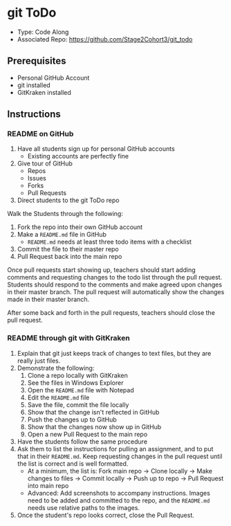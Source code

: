 # git ToDo

- Type: Code Along 
- Associated Repo: https://github.com/Stage2Cohort3/git_todo

## Prerequisites 

- Personal GitHub Account
- git installed
- GitKraken installed

## Instructions

### README on GitHub

1. Have all students sign up for personal GitHub accounts
    - Existing accounts are perfectly fine
1. Give tour of GitHub
    - Repos
    - Issues
    - Forks
    - Pull Requests
1. Direct students to the git ToDo repo

Walk the Students through the following:

1. Fork the repo into their own GitHub account
1. Make a `README.md` file in GitHub 
    - `README.md` needs at least three todo items with a checklist
1. Commit the file to their master repo
1. Pull Request back into the main repo

Once pull requests start showing up, teachers should start adding comments and requesting changes to the todo list through the pull request. Students should respond to the comments and make agreed upon changes in their master branch. The pull request will automatically show the changes made in their master branch.

After some back and forth in the pull requests, teachers should close the pull request.

### README through git with GitKraken

1. Explain that git just keeps track of changes to text files, but they are really just files.
1. Demonstrate the following:
    1. Clone a repo locally with GitKraken
    1. See the files in Windows Explorer
    1. Open the `README.md` file with Notepad
    1. Edit the `README.md` file
    1. Save the file, commit the file locally
    1. Show that the change isn't reflected in GitHub
    1. Push the changes up to GitHub
    1. Show that the changes now show up in GitHub
    1. Open a new Pull Request to the main repo
1. Have the students follow the same procedure
1. Ask them to list the instructions for pulling an assignment, and to put that in their `README.md`. Keep requesting changes in the pull request until the list is correct and is well formatted. 
    - At a minimum, the list is: Fork main repo -> Clone locally -> Make changes to files -> Commit locally -> Push up to repo -> Pull Request into main repo
    - Advanced: Add screenshots to accompany instructions. Images need to be added and committed to the repo, and the `README.md` needs use relative paths to the images.
1. Once the student's repo looks correct, close the Pull Request. 